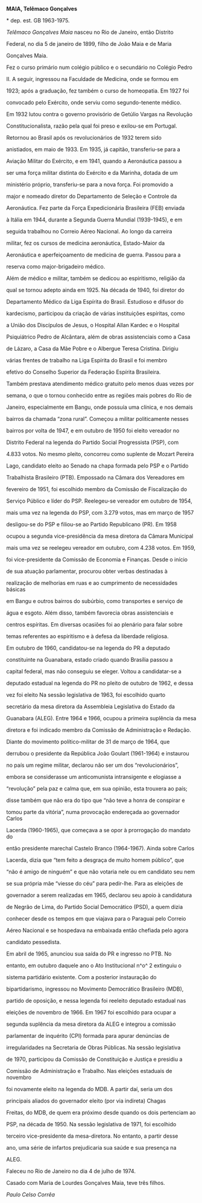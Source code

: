 **MAIA, Telêmaco Gonçalves**



\* dep. est. GB 1963-1975.



*Telêmaco Gonçalves Maia* nasceu no Rio de Janeiro, então Distrito

Federal, no dia 5 de janeiro de 1899, filho de João Maia e de Maria

Gonçalves Maia.



Fez o curso primário num colégio público e o secundário no Colégio Pedro

II. A seguir, ingressou na Faculdade de Medicina, onde se formou em

1923; após a graduação, fez também o curso de homeopatia. Em 1927 foi

convocado pelo Exército, onde serviu como segundo-tenente médico.



Em 1932 lutou contra o governo provisório de Getúlio Vargas na Revolução

Constitucionalista, razão pela qual foi preso e exilou-se em Portugal.

Retornou ao Brasil após os revolucionários de 1932 terem sido

anistiados, em maio de 1933. Em 1935, já capitão, transferiu-se para a

Aviação Militar do Exército, e em 1941, quando a Aeronáutica passou a

ser uma força militar distinta do Exército e da Marinha, dotada de um

ministério próprio, transferiu-se para a nova força. Foi promovido a

major e nomeado diretor do Departamento de Seleção e Controle da

Aeronáutica. Fez parte da Força Expedicionária Brasileira (FEB) enviada

à Itália em 1944, durante a Segunda Guerra Mundial (1939-1945), e em

seguida trabalhou no Correio Aéreo Nacional. Ao longo da carreira

militar, fez os cursos de medicina aeronáutica, Estado-Maior da

Aeronáutica e aperfeiçoamento de medicina de guerra. Passou para a

reserva como major-brigadeiro médico.



Além de médico e militar, também se dedicou ao espiritismo, religião da

qual se tornou adepto ainda em 1925. Na década de 1940, foi diretor do

Departamento Médico da Liga Espírita do Brasil. Estudioso e difusor do

kardecismo, participou da criação de várias instituições espíritas, como

a União dos Discípulos de Jesus, o Hospital Allan Kardec e o Hospital

Psiquiátrico Pedro de Alcântara, além de obras assistenciais como a Casa

de Lázaro, a Casa da Mãe Pobre e o Albergue Teresa Cristina. Dirigiu

várias frentes de trabalho na Liga Espírita do Brasil e foi membro

efetivo do Conselho Superior da Federação Espírita Brasileira.



Também prestava atendimento médico gratuito pelo menos duas vezes por

semana, o que o tornou conhecido entre as regiões mais pobres do Rio de

Janeiro, especialmente em Bangu, onde possuía uma clínica, e nos demais

bairros da chamada “zona rural”. Começou a militar politicamente nesses

bairros por volta de 1947, e em outubro de 1950 foi eleito vereador no

Distrito Federal na legenda do Partido Social Progressista (PSP), com

4.833 votos. No mesmo pleito, concorreu como suplente de Mozart Pereira

Lago, candidato eleito ao Senado na chapa formada pelo PSP e o Partido

Trabalhista Brasileiro (PTB). Empossado na Câmara dos Vereadores em

fevereiro de 1951, foi escolhido membro da Comissão de Fiscalização do

Serviço Público e líder do PSP. Reelegeu-se vereador em outubro de 1954,

mais uma vez na legenda do PSP, com 3.279 votos, mas em março de 1957

desligou-se do PSP e filiou-se ao Partido Republicano (PR). Em 1958

ocupou a segunda vice-presidência da mesa diretora da Câmara Municipal

mais uma vez se reelegeu vereador em outubro, com 4.238 votos. Em 1959,

foi vice-presidente da Comissão de Economia e Finanças. Desde o início

de sua atuação parlamentar, procurou obter verbas destinadas à

realização de melhorias em ruas e ao cumprimento de necessidades básicas

em Bangu e outros bairros do subúrbio, como transportes e serviço de

água e esgoto. Além disso, também favorecia obras assistenciais e

centros espíritas. Em diversas ocasiões foi ao plenário para falar sobre

temas referentes ao espiritismo e à defesa da liberdade religiosa.



Em outubro de 1960, candidatou-se na legenda do PR a deputado

constituinte na Guanabara, estado criado quando Brasília passou a

capital federal, mas não conseguiu se eleger. Voltou a candidatar-se a

deputado estadual na legenda do PR no pleito de outubro de 1962, e dessa

vez foi eleito Na sessão legislativa de 1963, foi escolhido quarto

secretário da mesa diretora da Assembleia Legislativa do Estado da

Guanabara (ALEG). Entre 1964 e 1966, ocupou a primeira suplência da mesa

diretora e foi indicado membro da Comissão de Administração e Redação.



Diante do movimento político-militar de 31 de março de 1964, que

derrubou o presidente da República João Goulart (1961-1964) e instaurou

no país um regime militar, declarou não ser um dos “revolucionários”,

embora se considerasse um anticomunista intransigente e elogiasse a

“revolução” pela paz e calma que, em sua opinião, esta trouxera ao país;

disse também que não era do tipo que “não teve a honra de conspirar e

tomou parte da vitória”, numa provocação endereçada ao governador Carlos

Lacerda (1960-1965), que começava a se opor à prorrogação do mandato do

então presidente marechal Castelo Branco (1964-1967). Ainda sobre Carlos

Lacerda, dizia que “tem feito a desgraça de muito homem público”, que

“não é amigo de ninguém” e que não votaria nele ou em candidato seu nem

se sua própria mãe “viesse do céu” para pedir-lhe. Para as eleições de

governador a serem realizadas em 1965, declarou seu apoio à candidatura

de Negrão de Lima, do Partido Social Democrático (PSD), a quem dizia

conhecer desde os tempos em que viajava para o Paraguai pelo Correio

Aéreo Nacional e se hospedava na embaixada então chefiada pelo agora

candidato pessedista.



Em abril de 1965, anunciou sua saída do PR e ingresso no PTB. No

entanto, em outubro daquele ano o Ato Institucional n^o^ 2 extinguiu o

sistema partidário existente. Com a posterior instauração do

bipartidarismo, ingressou no Movimento Democrático Brasileiro (MDB),

partido de oposição, e nessa legenda foi reeleito deputado estadual nas

eleições de novembro de 1966. Em 1967 foi escolhido para ocupar a

segunda suplência da mesa diretora da ALEG e integrou a comissão

parlamentar de inquérito (CPI) formada para apurar denúncias de

irregularidades na Secretaria de Obras Públicas. Na sessão legislativa

de 1970, participou da Comissão de Constituição e Justiça e presidiu a

Comissão de Administração e Trabalho. Nas eleições estaduais de novembro

foi novamente eleito na legenda do MDB. A partir daí, seria um dos

principais aliados do governador eleito (por via indireta) Chagas

Freitas, do MDB, de quem era próximo desde quando os dois pertenciam ao

PSP, na década de 1950. Na sessão legislativa de 1971, foi escolhido

terceiro vice-presidente da mesa-diretora. No entanto, a partir desse

ano, uma série de infartos prejudicaria sua saúde e sua presença na

ALEG.



Faleceu no Rio de Janeiro no dia 4 de julho de 1974.



Casado com Maria de Lourdes Gonçalves Maia, teve três filhos.



*Paulo Celso Corrêa*




